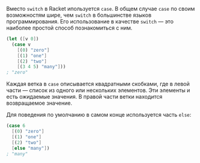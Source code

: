 
Вместо `switch` в Racket ипользуется `case`. В общем случае `case` по своим возможностям шире, чем `switch` в большинстве языков программирования. Его использование в качестве `switch` — это наиболее простой способ познакомиться с ним.

```scheme
(let ([v 0])
  (case v
    [(0) "zero"]
    [(1) "one"]
    [(2) "two"]
    [(3 4 5) "many"]))
; "zero"
```

Каждая ветка в `case` описывается квадратными скобками, где в левой части — список из одного или нескольких элементов. Эти элементы и есть ожидаемые значения. В правой части ветки находится возвращаемое значение.

Для поведения по умолчанию в самом конце используется часть `else`:

```scheme
(case 6
  [(0) "zero"]
  [(1) "one"]
  [(2) "two"]
  [else "many"])
; "many"
```
